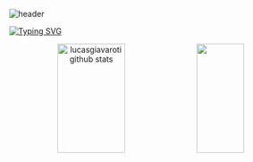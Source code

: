 ![header](https://capsule-render.vercel.app/api?type=venom&height=300&color=gradient&text=Hi,+There!%20&fontColor=CFCFCF)

[![Typing SVG](https://readme-typing-svg.herokuapp.com?font=Poppins&pause=1000&color=048ED4&width=435&lines=I'm+Lucas+Giavaroti!+%F0%9F%91%A8%E2%80%8D%F0%9F%92%BB;20+years+old;Technology+student;Full-Stack+Development)](https://git.io/typing-svg)

<div align="center">  
  <!--📊STATSGRAPH / 🌐WEBSITE: https://github.com/anuraghazra/github-readme-stats -->
  <img width="49%" height="195px" src="https://github-readme-stats.vercel.app/api?username=lucasgiavaroti&show_icons=true&count_private=true&hide_border=true&title_color=CFCFCF&icon_color=fffff&text_color=c9d1d9&bg_color=0d1117" alt="lucasgiavaroti github stats" /> 
 
  <!--📙LANGUAGES / 🌐WEBSITE: https://github.com/anuraghazra/github-readme-stats -->
  <img width="41%" height="195px" src="https://github-readme-stats.vercel.app/api/top-langs/?username=lucasgiavaroti&layout=compact&hide_border=true&title_color=CFCFCF&text_color=c9d1d9&bg_color=0d1117" />
</div>
